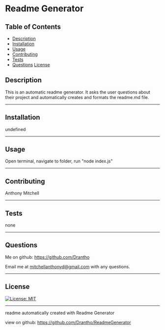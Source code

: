 # Readme Generator 


  ## Table of Contents
  - [Description](#description)
  - [Installation](#installation)
  - [Usage](#usage)
  - [Contributing](#contributing)
  - [Tests](#tests)
  - [Questions](#questions)
  [License](#license)
  ## Description

  This is an automatic readme generator. It asks the user questions about their project and automatically creates and formats the readme.md file.

  -------------------------------------------------------------------------------

  ## Installation 

  

  undefined

  -------------------------------------------------------------------------------

  ## Usage 

  

  Open terminal, navigate to folder, run "node index.js" 

  -------------------------------------------------------------------------------

  ## Contributing 

  

  Anthony Mitchell

  -------------------------------------------------------------------------------

  ## Tests 

  none 

  -------------------------------------------------------------------------------

  ## Questions
  Me on github: https://github.com/Drantho 

  Email me at mitchellanthonyd@gmail.com with any questions. 

  -------------------------------------------------------------------------------

  
   ## License 
 [![License: MIT](https://img.shields.io/badge/License-MIT-yellow.svg)](https://opensource.org/licenses/MIT) 


   ------------------------------------------------------------------------------

   readme automatically created with Readme Generator 

   view on github: https://github.com/Drantho/ReadmeGenerator

